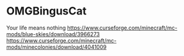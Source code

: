 # OMGBingusCat
Your life means nothing
https://www.curseforge.com/minecraft/mc-mods/blue-skies/download/3966273 
https://www.curseforge.com/minecraft/mc-mods/minecolonies/download/4041009
